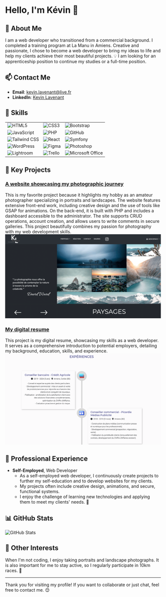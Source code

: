 # Hello, I'm Kévin 👋

## 🌟 About Me

I am a web developer who transitioned from a commercial background. I completed a training program at La Manu in Amiens.
Creative and passionate, I chose to become a web developer to bring my ideas to life and help my clients achieve their most beautiful projects. 💡
I am looking for an apprenticeship position to continue my studies or a full-time position.

## 📫 Contact Me

- **Email**: [kevin.lavenant@live.fr](mailto:kevin.lavenant@live.fr)
- **LinkedIn**: [Kevin Lavenant](https://www.linkedin.com/in/kevin-lavenant/)

## 🚀 Skills

|                                                                                                                   |                                                                                               |                                                                                                                               |
| ----------------------------------------------------------------------------------------------------------------- | --------------------------------------------------------------------------------------------- | ----------------------------------------------------------------------------------------------------------------------------- |
| ![HTML5](https://img.shields.io/badge/-HTML5-E34F26?style=flat&logo=html5&logoColor=white)                        | ![CSS3](https://img.shields.io/badge/-CSS3-1572B6?style=flat&logo=css3&logoColor=white)       | ![Bootstrap](https://img.shields.io/badge/-Bootstrap-563D7C?style=flat&logo=bootstrap&logoColor=white)                        |
| ![JavaScript](https://img.shields.io/badge/-JavaScript-F7DF1E?style=flat&logo=javascript&logoColor=black)         | ![PHP](https://img.shields.io/badge/-PHP-777BB4?style=flat&logo=php&logoColor=white)          | ![GitHub](https://img.shields.io/badge/-GitHub-181717?style=flat&logo=github&logoColor=white)                                 |
| ![Tailwind CSS](https://img.shields.io/badge/-Tailwind%20CSS-38B2AC?style=flat&logo=tailwind-css&logoColor=white) | ![React](https://img.shields.io/badge/-React-61DAFB?style=flat&logo=react&logoColor=black)    | ![Symfony](https://img.shields.io/badge/-Symfony-000000?style=flat&logo=symfony&logoColor=white)                              |
| ![WordPress](https://img.shields.io/badge/-WordPress-21759B?style=flat&logo=wordpress&logoColor=white)            | ![Figma](https://img.shields.io/badge/-Figma-F24E1E?style=flat&logo=figma&logoColor=white)    | ![Photoshop](https://img.shields.io/badge/-Photoshop-31A8FF?style=flat&logo=adobe-photoshop&logoColor=white)                  |
| ![Lightroom](https://img.shields.io/badge/-Lightroom-31A8FF?style=flat&logo=adobe-lightroom&logoColor=white)      | ![Trello](https://img.shields.io/badge/-Trello-0079BF?style=flat&logo=trello&logoColor=white) | ![Microsoft Office](https://img.shields.io/badge/-Microsoft%20Office-D83B01?style=flat&logo=microsoft-office&logoColor=white) |

## 🌟 Key Projects

### [A website showcasing my photographic journey](https://github.com/Kelaven/SPproject)

This is my favorite project because it highlights my hobby as an amateur photographer specializing in portraits and landscapes. The website features extensive front-end work, including creative design and the use of tools like GSAP for animations. On the back-end, it is built with PHP and includes a dashboard accessible to the administrator. The site supports CRUD operations, account creation, and allows users to write comments in secure galleries. This project beautifully combines my passion for photography with my web development skills.
![Landscape Page](images/spproject.png)

### [My digital resume](https://github.com/Kelaven/CV-numerique-Kevin-LAVENANT)

This project is my digital resume, showcasing my skills as a web developer. It serves as a comprehensive introduction to potential employers, detailing my background, education, skills, and experience.
![My experiences](images/cv.png)

## 💼 Professional Experience

- **Self-Employed**, Web Developer
  - As a self-employed web developer, I continuously create projects to further my self-education and to develop websites for my clients.
  - My projects often include creative design, animations, and secure, functional systems.
  - I enjoy the challenge of learning new technologies and applying them to meet my clients' needs. 🚀

## 📊 GitHub Stats

![GitHub Stats](https://github-readme-stats.vercel.app/api?username=Kelaven&show_icons=true&theme=radical)

## 🎨 Other Interests

When I'm not coding, I enjoy taking portraits and landscape photographs. It is also important for me to stay active, so I regularly participate in 10km races. 🏃

---

Thank you for visiting my profile! If you want to collaborate or just chat, feel free to contact me. 😊
